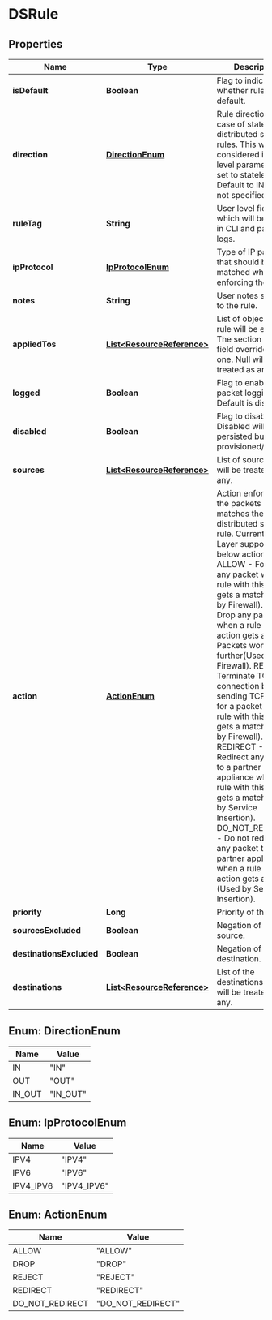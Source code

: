 # DSRule

## Properties
Name | Type | Description | Notes
------------ | ------------- | ------------- | -------------
**isDefault** | **Boolean** | Flag to indicate whether rule is default. |  [optional]
**direction** | [**DirectionEnum**](#DirectionEnum) | Rule direction in case of stateless distributed service rules. This will only considered if section level parameter is set to stateless. Default to IN_OUT if not specified. |  [optional]
**ruleTag** | **String** | User level field which will be printed in CLI and packet logs. |  [optional]
**ipProtocol** | [**IpProtocolEnum**](#IpProtocolEnum) | Type of IP packet that should be matched while enforcing the rule. |  [optional]
**notes** | **String** | User notes specific to the rule. |  [optional]
**appliedTos** | [**List&lt;ResourceReference&gt;**](ResourceReference.md) | List of object where rule will be enforced. The section level field overrides this one. Null will be treated as any. |  [optional]
**logged** | **Boolean** | Flag to enable packet logging. Default is disabled. |  [optional]
**disabled** | **Boolean** | Flag to disable rule. Disabled will only be persisted but never provisioned/realized. |  [optional]
**sources** | [**List&lt;ResourceReference&gt;**](ResourceReference.md) | List of sources. Null will be treated as any. |  [optional]
**action** | [**ActionEnum**](#ActionEnum) | Action enforced on the packets which matches the distributed service rule. Currently DS Layer supports below actions. ALLOW           - Forward any packet when a rule with this action gets a match (Used by Firewall). DROP            - Drop any packet when a rule with this action gets a match. Packets won&#x27;t go further(Used by Firewall). REJECT          - Terminate TCP connection by sending TCP reset for a packet when a rule with this action gets a match (Used by Firewall). REDIRECT        - Redirect any packet to a partner appliance when a rule with this action gets a match (Used by Service Insertion). DO_NOT_REDIRECT - Do not redirect any packet to a partner appliance when a rule with this action gets a match (Used by Service Insertion). | 
**priority** | **Long** | Priority of the rule. |  [optional]
**sourcesExcluded** | **Boolean** | Negation of the source. |  [optional]
**destinationsExcluded** | **Boolean** | Negation of the destination. |  [optional]
**destinations** | [**List&lt;ResourceReference&gt;**](ResourceReference.md) | List of the destinations. Null will be treated as any. |  [optional]

<a name="DirectionEnum"></a>
## Enum: DirectionEnum
Name | Value
---- | -----
IN | &quot;IN&quot;
OUT | &quot;OUT&quot;
IN_OUT | &quot;IN_OUT&quot;

<a name="IpProtocolEnum"></a>
## Enum: IpProtocolEnum
Name | Value
---- | -----
IPV4 | &quot;IPV4&quot;
IPV6 | &quot;IPV6&quot;
IPV4_IPV6 | &quot;IPV4_IPV6&quot;

<a name="ActionEnum"></a>
## Enum: ActionEnum
Name | Value
---- | -----
ALLOW | &quot;ALLOW&quot;
DROP | &quot;DROP&quot;
REJECT | &quot;REJECT&quot;
REDIRECT | &quot;REDIRECT&quot;
DO_NOT_REDIRECT | &quot;DO_NOT_REDIRECT&quot;
